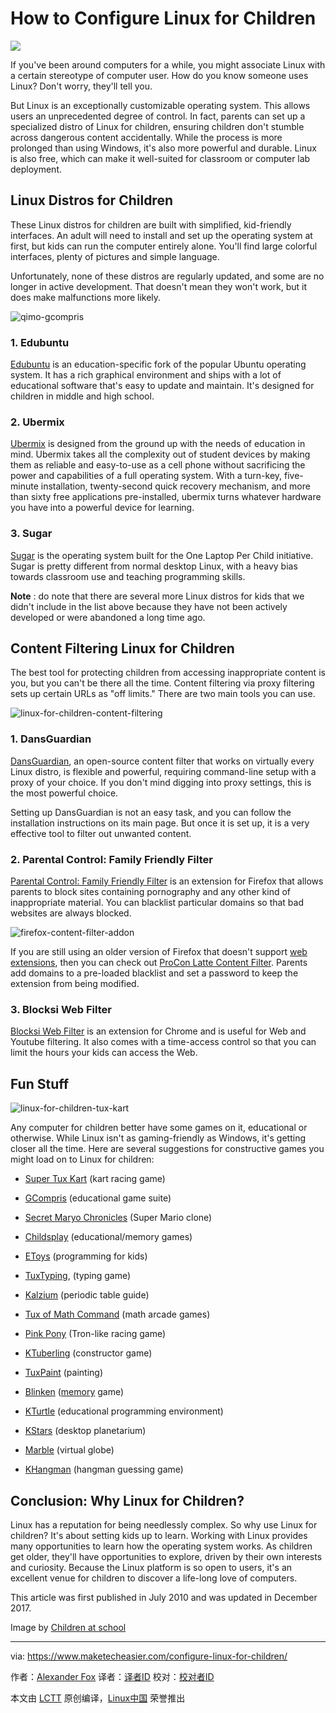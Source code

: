 How to Configure Linux for Children
======

![](https://www.maketecheasier.com/assets/uploads/2017/12/keep-kids-safe-online-hero.jpg)

If you've been around computers for a while, you might associate Linux with a certain stereotype of computer user. How do you know someone uses Linux? Don't worry, they'll tell you.

But Linux is an exceptionally customizable operating system. This allows users an unprecedented degree of control. In fact, parents can set up a specialized distro of Linux for children, ensuring children don't stumble across dangerous content accidentally. While the process is more prolonged than using Windows, it's also more powerful and durable. Linux is also free, which can make it well-suited for classroom or computer lab deployment.

## Linux Distros for Children

These Linux distros for children are built with simplified, kid-friendly interfaces. An adult will need to install and set up the operating system at first, but kids can run the computer entirely alone. You'll find large colorful interfaces, plenty of pictures and simple language.

Unfortunately, none of these distros are regularly updated, and some are no longer in active development. That doesn't mean they won't work, but it does make malfunctions more likely.

![qimo-gcompris][1]


### 1. Edubuntu

[Edubuntu][2] is an education-specific fork of the popular Ubuntu operating system. It has a rich graphical environment and ships with a lot of educational software that's easy to update and maintain. It's designed for children in middle and high school.

### 2. Ubermix

[Ubermix][3] is designed from the ground up with the needs of education in mind. Ubermix takes all the complexity out of student devices by making them as reliable and easy-to-use as a cell phone without sacrificing the power and capabilities of a full operating system. With a turn-key, five-minute installation, twenty-second quick recovery mechanism, and more than sixty free applications pre-installed, ubermix turns whatever hardware you have into a powerful device for learning.

### 3. Sugar

[Sugar][4] is the operating system built for the One Laptop Per Child initiative. Sugar is pretty different from normal desktop Linux, with a heavy bias towards classroom use and teaching programming skills.

 **Note** : do note that there are several more Linux distros for kids that we didn't include in the list above because they have not been actively developed or were abandoned a long time ago.

## Content Filtering Linux for Children

The best tool for protecting children from accessing inappropriate content is you, but you can't be there all the time. Content filtering via proxy filtering sets up certain URLs as "off limits." There are two main tools you can use.

![linux-for-children-content-filtering][5]

### 1. DansGuardian

[DansGuardian][6], an open-source content filter that works on virtually every Linux distro, is flexible and powerful, requiring command-line setup with a proxy of your choice. If you don't mind digging into proxy settings, this is the most powerful choice.

Setting up DansGuardian is not an easy task, and you can follow the installation instructions on its main page. But once it is set up, it is a very effective tool to filter out unwanted content.

### 2. Parental Control: Family Friendly Filter

[Parental Control: Family Friendly Filter][7] is an extension for Firefox that allows parents to block sites containing pornography and any other kind of inappropriate material. You can blacklist particular domains so that bad websites are always blocked.

![firefox-content-filter-addon][8]

If you are still using an older version of Firefox that doesn't support [web extensions][9], then you can check out [ProCon Latte Content Filter][10]. Parents add domains to a pre-loaded blacklist and set a password to keep the extension from being modified.

### 3. Blocksi Web Filter

[Blocksi Web Filter][11] is an extension for Chrome and is useful for Web and Youtube filtering. It also comes with a time-access control so that you can limit the hours your kids can access the Web.

## Fun Stuff

![linux-for-children-tux-kart][12]

Any computer for children better have some games on it, educational or otherwise. While Linux isn't as gaming-friendly as Windows, it's getting closer all the time. Here are several suggestions for constructive games you might load on to Linux for children:

*   [Super Tux Kart][21] (kart racing game)

*   [GCompris][22] (educational game suite)

*   [Secret Maryo Chronicles][23] (Super Mario clone)

*   [Childsplay][24] (educational/memory games)

*   [EToys][25] (programming for kids)

*   [TuxTyping][26], (typing game)

*   [Kalzium][27] (periodic table guide)

*   [Tux of Math Command][28] (math arcade games)

*   [Pink Pony][29] (Tron-like racing game)

*   [KTuberling][30] (constructor game)

*   [TuxPaint][31] (painting)

*   [Blinken][32] ([memory][33] game)

*   [KTurtle][34] (educational programming environment)

*   [KStars][35] (desktop planetarium)

*   [Marble][36] (virtual globe)

*   [KHangman][37] (hangman guessing game)

## Conclusion: Why Linux for Children?

Linux has a reputation for being needlessly complex. So why use Linux for children? It's about setting kids up to learn. Working with Linux provides many opportunities to learn how the operating system works. As children get older, they'll have opportunities to explore, driven by their own interests and curiosity. Because the Linux platform is so open to users, it's an excellent venue for children to discover a life-long love of computers.

This article was first published in July 2010 and was updated in December 2017.

Image by [Children at school][13]

--------------------------------------------------------------------------------

via: https://www.maketecheasier.com/configure-linux-for-children/

作者：[Alexander Fox][a]
译者：[译者ID](https://github.com/译者ID)
校对：[校对者ID](https://github.com/校对者ID)

本文由 [LCTT](https://github.com/LCTT/TranslateProject) 原创编译，[Linux中国](https://linux.cn/) 荣誉推出

[a]:https://www.maketecheasier.com/author/alexfox/
[1]:https://www.maketecheasier.com/assets/uploads/2010/08/qimo-gcompris.jpg (qimo-gcompris)
[2]:http://www.edubuntu.org
[3]:http://www.ubermix.org/
[4]:http://wiki.sugarlabs.org/go/Downloads
[5]:https://www.maketecheasier.com/assets/uploads/2017/12/linux-for-children-content-filtering.png (linux-for-children-content-filtering)
[6]:https://help.ubuntu.com/community/DansGuardian
[7]:https://addons.mozilla.org/en-US/firefox/addon/family-friendly-filter/
[8]:https://www.maketecheasier.com/assets/uploads/2017/12/firefox-content-filter-addon.png (firefox-content-filter-addon)
[9]:https://www.maketecheasier.com/best-firefox-web-extensions/
[10]:https://addons.mozilla.org/en-US/firefox/addon/procon-latte/
[11]:https://chrome.google.com/webstore/detail/blocksi-web-filter/pgmjaihnmedpcdkjcgigocogcbffgkbn?hl=en
[12]:https://www.maketecheasier.com/assets/uploads/2017/12/linux-for-children-tux-kart-e1513389774535.jpg (linux-for-children-tux-kart)
[13]:https://www.flickr.com/photos/lupuca/8720604364
[21]:http://supertuxkart.sourceforge.net/
[22]:http://gcompris.net/
[23]:http://www.secretmaryo.org/
[24]:http://www.schoolsplay.org/
[25]:http://www.squeakland.org/about/intro/
[26]:http://tux4kids.alioth.debian.org/tuxtype/index.php
[27]:http://edu.kde.org/kalzium/
[28]:http://tux4kids.alioth.debian.org/tuxmath/index.php
[29]:http://code.google.com/p/pink-pony/
[30]:http://games.kde.org/game.php?game=ktuberling
[31]:http://www.tuxpaint.org/
[32]:https://www.kde.org/applications/education/blinken/
[33]:https://www.ebay.com/sch/i.html?_nkw=memory
[34]:https://www.kde.org/applications/education/kturtle/
[35]:https://www.kde.org/applications/education/kstars/
[36]:https://www.kde.org/applications/education/marble/
[37]:https://www.kde.org/applications/education/khangman/

